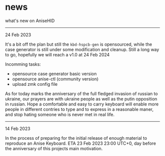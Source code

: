 # news
what's new on AniseHID

---------------------
24 Feb 2023

It's a bit off the plan but still the `kbd-hspcb-gen` is opensourced, while the case generator is still under some modification and cleanup. Still a long way to go, hopefully we will reach a v1.0 at 24 Feb 2024

Incomming tasks:
- opensource case generator basic version
- opensource anise-ctl (community version)
- upload zmk config file

As for today marks the anniversary of the full fledged invasion of russian to ukraine, our prayers are with ukraine people as well as the putin opposition in russian. Hope a comfortable and easy to carry keyboard will enable more people in different contries to type and to express in a reasonable maner, and stop hating someone who is never met in real life.  

---------------------
14 Feb 2023

In the process of preparing for the initial release of enough material to reproduce an Anise Keyboard. ETA 23 Feb 2023 23:00 UTC+0, day before the anniversary of this projects main motivation.
